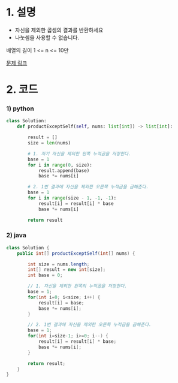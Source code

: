 # 1. 설명
- 자신을 제외한 곱셈의 결과를 반환하세요
- 나눗셈을 사용할 수 없습니다.

배열의 길이 1 <= n <= 10만



[문제 링크](https://leetcode.com/problems/product-of-array-except-self/)

# 2. 코드
### 1) python
```python
class Solution:
    def productExceptSelf(self, nums: list[int]) -> list[int]:

        result = []
        size = len(nums)

        # 1. 자기 자신을 제외한 왼쪽 누적곱을 저장한다.
        base = 1
        for i in range(0, size):
            result.append(base)
            base *= nums[i]

        # 2. 1번 결과에 자신을 제외한 오른쪽 누적곱을 곱해준다.
        base = 1
        for i in range(size - 1, -1, -1):
            result[i] = result[i] * base
            base *= nums[i]

        return result
```

### 2) java
```java
class Solution {
    public int[] productExceptSelf(int[] nums) {

        int size = nums.length;
        int[] result = new int[size];
        int base = 0;

        // 1. 자신을 제외한 왼쪽의 누적곱을 저장한다.
        base = 1;
        for(int i=0; i<size; i++) {
            result[i] = base;
            base *= nums[i];
        }

        // 2. 1번 결과에 자신을 제외한 오른쪽 누적곱을 곱해준다.
        base = 1;
        for(int i=size-1; i>=0; i--) {
            result[i] = result[i] * base;
            base *= nums[i];
        }

        return result;
    }
}
```